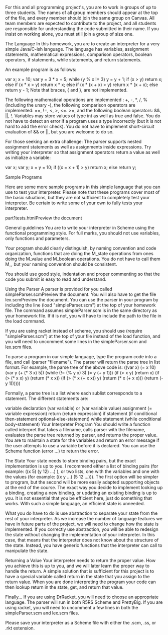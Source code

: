 For this and all programming project's, you are to work in groups of up to three students. The names of all group members should appear at the top of the file, and every member should join the same group on Canvas. All team members are expected to contribute to the project, and all students are responsible for understanding the code submitted in their name.  If you insist on working alone, you must still join a group of size one.

The Language
In this homework, you are to create an interpreter for a very simple Java/C-ish language. The language has variables, assignment statements, mathematical expressions, comparison operators, boolean operators, if statements, while statements, and return statements.

An example program is as follows:

var x;
x = 10;
var y = 3 * x + 5;
while (y % x != 3)
  y = y + 1;
if (x > y)
  return x;
else if (x * x > y)
  return x * x;
else if (x * (x + x) > y)
  return x * (x + x);
else
  return y - 1;
Note that braces, { and }, are not implemented.

The following mathematical operations are implemented : +, -, *, /, % (including the unary -), the following comparison operators are implemented: ==, !=, <, >, <=. >=, and the following boolean operators: &&, ||, !. Variables may store values of type int as well as true and false. You do not have to detect an error if a program uses a type incorrectly (but it is not hard to add the error check). You do not have to implement short-circuit evaluation of && or ||, but you are welcome to do so.

For those seeking an extra challenge: The parser supports nested assignment statements as well as assignments inside expressions. Try writing your interpreter so that assignment operators return a value as well as initialize a variable:

var x;
var y;
x = y = 10;
if ((x = x + 1) > y)
  return x;
else
  return y;
 

Sample Programs

Here are some more sample programs in this simple language that you can use to test your interpreter.  Please note that these programs cover most of the basic situations, but they are not sufficient to completely test your interpreter.  Be certain to write some of your own to fully tests your interpreter.

part1tests.htmlPreview the document 

General guidelines
You are to write your interpreter in Scheme using the functional programming style. For full marks, you should not use variables, only functions and parameters.

Your program should clearly distinguish, by naming convention and code organization, functions that are doing the M_state operations from ones doing the M_value and M_boolean operations. You do not have to call them M_, but your naming convention should be consistent.

You should use good style, indentation and proper commenting so that the code you submit is easy to read and understand.

Using the Parser
A parser is provided for you called simpleParser.scmPreview the document. You will also have to get the file lex.scmPreview the document. You can use the parser in your program by including the line (load "simpleParser.scm") at the top of your homework file. The command assumes simpleParser.scm is in the same directory as your homework file. If it is not, you will have to include the path to the file in the load command.

If you are using racket instead of scheme, you should use (require "simpleParser.scm") at the top of your file instead of the load function, and you will need to uncomment some lines in the simpleParser.scm and lex.scm files.

To parse a program in our simple language, type the program code into a file, and call (parser "filename"). The parser will return the parse tree in list format. For example, the parse tree of the above code is: 
((var x) (= x 10) (var y (+ (* 3 x) 5)) (while (!= (% y x) 3) (= y (+ y 1))) (if (> x y) (return x) (if (> (* x x) y) (return (* x x)) (if (> (* x (+ x x)) y) (return (* x (+ x x))) (return (- y 1))))))

Formally, a parse tree is a list where each sublist corresponds to a statement. The different statements are:

variable declaration	(var variable) or (var variable value)
assignment	(= variable expression)
return	(return expression)
if statement	(if conditional then-statement optional-else-statement)
while statement	(while conditional body-statement)
Your Interpreter Program
You should write a function called interpret that takes a filename, calls parser with the filename, evaluates the parse tree returned by parser, and returns the proper value. You are to maintain a state for the variables and return an error message if the user attempts to use a variable before it is declared. You can use the Scheme function (error ...) to return the error.

The State
Your state needs to store binding pairs, but the exact implementation is up to you. I recommend either a list of binding pairs (for example: ((x 5) (y 12) ...) ), or two lists, one with the variables and one with the values (for example: ((x y ...) (5 12 ...))). The first option will be simpler to program, but the second will be more easily adapted supporting objects at the end of the course. The exact way you decide to implement looking up a binding, creating a new binding, or updating an existing binding is up to you. It is not essential that you be efficient here, just do something that works. With such a simple language, an efficient state is unneeded.

What you do have to do is use abstraction to separate your state from the rest of your interpreter. As we increase the number of language features we have in future parts of the project, we will need to change how the state is implemented. If you correctly use abstraction, you will be able to redesign the state without changing the implementation of your interpreter. In this case, that means that the interpreter does not know about the structure of the state. Instead, you have generic functions that the interpreter can call to manipulate the state.

Returning a Value
Your interpreter needs to return the proper value.  How you achieve this is up to you, and we will later learn the proper way to handle the return.  A simple solution that is sufficient for this project is to have a special variable called return in the state that you assign to the return value.  When you are done interpreting the program your code can then lookup return in the state, get, and return that value.

Finally...
If you are using DrRacket, you will need to choose an appropriate language.  The parser will run in both R5RS Scheme and PrettyBig.  If you are using racket, you will need to uncomment a few lines in both the simpleParser.scm and lex.scm files.

Please save your interpreter as a Scheme file with either the .scm, .ss, or .rkt extension.
